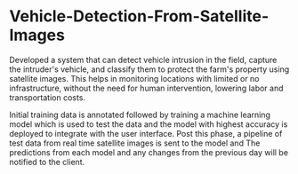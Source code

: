 # Vehicle-Detection-From-Satellite-Images

Developed a system that can detect vehicle intrusion in the field, capture the intruder's vehicle, and classify them to protect the farm's property using satellite images. This helps in monitoring locations with limited or no infrastructure, without the need for human intervention, lowering labor and transportation costs.

Initial training data is annotated followed by training a machine learning model which is used to test the data and the model with highest accuracy is deployed to integrate with the user interface. Post this phase, a pipeline of test data from real time satellite images is sent to the model and The predictions from each model and any changes from the previous day will be notified to the client.
